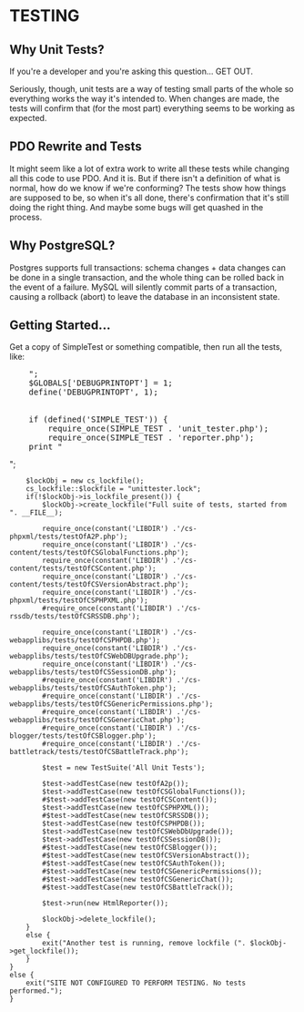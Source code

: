 TESTING
==========


Why Unit Tests?
--------

If you're a developer and you're asking this question... GET OUT.

Seriously, though, unit tests are a way of testing small parts of the whole so 
everything works the way it's intended to.  When changes are made, the tests 
will confirm that (for the most part) everything seems to be working as 
expected.

PDO Rewrite and Tests
-------

It might seem like a lot of extra work to write all these tests while changing 
all this code to use PDO.  And it is.  But if there isn't a definition of what 
is normal, how do we know if we're conforming?  The tests show how things are 
supposed to be, so when it's all done, there's confirmation that it's still 
doing the right thing.  And maybe some bugs will get quashed in the process.

Why PostgreSQL?
-------

Postgres supports full transactions: schema changes + data changes can be done 
in a single transaction, and the whole thing can be rolled back in the event of 
a failure.  MySQL will silently commit parts of a transaction, causing a 
rollback (abort) to leave the database in an inconsistent state.

Getting Started...
-------

Get a copy of SimpleTest or something compatible, then run all the tests, like:

<pre>
	<?php
	print "<pre>";
	$GLOBALS['DEBUGPRINTOPT'] = 1;
	define('DEBUGPRINTOPT', 1);	


	if (defined('SIMPLE_TEST')) {
		require_once(SIMPLE_TEST . 'unit_tester.php');
		require_once(SIMPLE_TEST . 'reporter.php');
	print "</pre>";

		$lockObj = new cs_lockfile();
		cs_lockfile::$lockfile = "unittester.lock";
		if(!$lockObj->is_lockfile_present()) {
			$lockObj->create_lockfile("Full suite of tests, started from ". __FILE__);

			require_once(constant('LIBDIR') .'/cs-phpxml/tests/testOfA2P.php');
			require_once(constant('LIBDIR') .'/cs-content/tests/testOfCSGlobalFunctions.php');
			require_once(constant('LIBDIR') .'/cs-content/tests/testOfCSContent.php');
			require_once(constant('LIBDIR') .'/cs-content/tests/testOfCSVersionAbstract.php');
			require_once(constant('LIBDIR') .'/cs-phpxml/tests/testOfCSPHPXML.php');
			#require_once(constant('LIBDIR') .'/cs-rssdb/tests/testOfCSRSSDB.php');

			require_once(constant('LIBDIR') .'/cs-webapplibs/tests/testOfCSPHPDB.php');
			require_once(constant('LIBDIR') .'/cs-webapplibs/tests/testOfCSWebDBUpgrade.php');
			require_once(constant('LIBDIR') .'/cs-webapplibs/tests/testOfCSSessionDB.php');
			#require_once(constant('LIBDIR') .'/cs-webapplibs/tests/testOfCSAuthToken.php');
			#require_once(constant('LIBDIR') .'/cs-webapplibs/tests/testOfCSGenericPermissions.php');
			#require_once(constant('LIBDIR') .'/cs-webapplibs/tests/testOfCSGenericChat.php');
			#require_once(constant('LIBDIR') .'/cs-blogger/tests/testOfCSBlogger.php');
			#require_once(constant('LIBDIR') .'/cs-battletrack/tests/testOfCSBattleTrack.php');

			$test = new TestSuite('All Unit Tests');

			$test->addTestCase(new testOfA2p());
			$test->addTestCase(new testOfCSGlobalFunctions());
			#$test->addTestCase(new testOfCSContent());
			$test->addTestCase(new testOfCSPHPXML());
			#$test->addTestCase(new testOfCSRSSDB());
			$test->addTestCase(new testOfCSPHPDB());
			$test->addTestCase(new testOfCSWebDbUpgrade());
			$test->addTestCase(new testOfCSSessionDB());
			#$test->addTestCase(new testOfCSBlogger());
			#$test->addTestCase(new testOfCSVersionAbstract());
			#$test->addTestCase(new testOfCSAuthToken());
			#$test->addTestCase(new testOfCSGenericPermissions());
			#$test->addTestCase(new testOfCSGenericChat());
			#$test->addTestCase(new testOfCSBattleTrack());

			$test->run(new HtmlReporter());

			$lockObj->delete_lockfile();
		}
		else {
			exit("Another test is running, remove lockfile (". $lockObj->get_lockfile());
		}
	}
	else {
		exit("SITE NOT CONFIGURED TO PERFORM TESTING. No tests performed.");
	}
</pre>